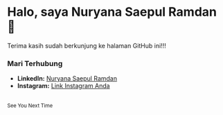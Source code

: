 # Halo, saya Nuryana Saepul Ramdan 👋
Terima kasih sudah berkunjung ke halaman GitHub ini!!!

### Mari Terhubung
- **LinkedIn:** [Nuryana Saepul Ramdan](https://www.linkedin.com/in/nuryanasaepulramdan/)
- **Instagram:** [Link Instagram Anda](https://www.instagram.com/nsdsidn/)

<br>
<sub>See You Next Time</sub>
<!-- ## Hi there 👋

<!--
**nsdsi/nsdsi** is a ✨ _special_ ✨ repository because its `README.md` (this file) appears on your GitHub profile.

Here are some ideas to get you started:

- 🔭 I’m currently working on ...
- 🌱 I’m currently learning ...
- 👯 I’m looking to collaborate on ...
- 🤔 I’m looking for help with ...
- 💬 Ask me about ...
- 📫 How to reach me: ...
- 😄 Pronouns: ...
- ⚡ Fun fact: ...
-->
